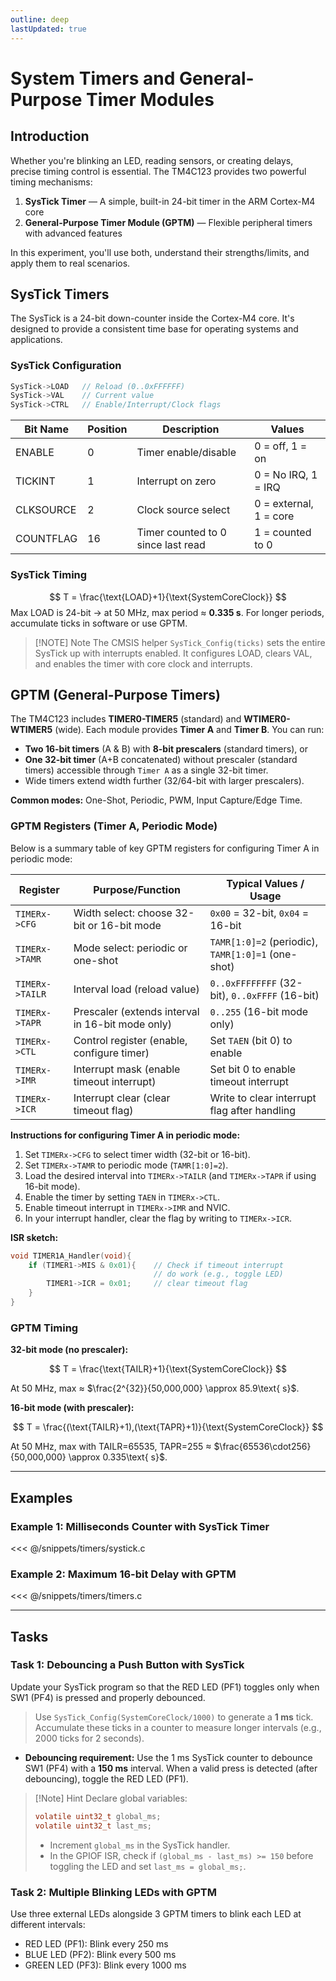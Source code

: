 ```yaml
---
outline: deep
lastUpdated: true
---
```


# System Timers and General-Purpose Timer Modules
## Introduction

Whether you're blinking an LED, reading sensors, or creating delays, precise timing control is essential. The TM4C123 provides two powerful timing mechanisms:


1. **SysTick Timer** — A simple, built-in 24-bit timer in the ARM Cortex-M4 core  
2. **General-Purpose Timer Module (GPTM)** — Flexible peripheral timers with advanced features

In this experiment, you'll use both, understand their strengths/limits, and apply them to real scenarios.
## SysTick Timers

The SysTick is a 24-bit down-counter inside the Cortex-M4 core. It's designed to provide a consistent time base for operating systems and applications.
### SysTick Configuration
```c
SysTick->LOAD   // Reload (0..0xFFFFFF)
SysTick->VAL    // Current value
SysTick->CTRL   // Enable/Interrupt/Clock flags
```

| Bit Name   | Position | Description                       | Values                |
|------------|----------|-----------------------------------|-----------------------|
| ENABLE     | 0        | Timer enable/disable              | 0 = off, 1 = on       |
| TICKINT    | 1        | Interrupt on zero                 | 0 = No IRQ, 1 = IRQ   |
| CLKSOURCE  | 2        | Clock source select               | 0 = external, 1 = core|
| COUNTFLAG  | 16       | Timer counted to 0 since last read| 1 = counted to 0      |

### SysTick Timing
$$
T = \frac{\text{LOAD}+1}{\text{SystemCoreClock}}
$$
Max LOAD is 24-bit → at 50 MHz, max period ≈ **0.335 s**. For longer periods, accumulate ticks in software or use GPTM.

> [!NOTE] Note
> The CMSIS helper `SysTick_Config(ticks)` sets the entire SysTick up with interrupts enabled. It configures LOAD, clears VAL, and enables the timer with core clock and interrupts.



## GPTM (General-Purpose Timers)

The TM4C123 includes **TIMER0-TIMER5** (standard) and **WTIMER0-WTIMER5** (wide). Each module provides **Timer A** and **Timer B**. You can run:

* **Two 16-bit timers** (A & B) with **8-bit prescalers** (standard timers), or
* **One 32-bit timer** (A+B concatenated) without prescaler (standard timers) accessible through `Timer A` as a single 32-bit timer.
* Wide timers extend width further (32/64-bit with larger prescalers).

**Common modes:** One-Shot, Periodic, PWM, Input Capture/Edge Time.

### GPTM Registers (Timer A, Periodic Mode)

Below is a summary table of key GPTM registers for configuring Timer A in periodic mode:

| Register         | Purpose/Function                                      | Typical Values / Usage                                  |
|------------------|------------------------------------------------------|---------------------------------------------------------|
| `TIMERx->CFG`    | Width select: choose 32-bit or 16-bit mode           | `0x00` = 32-bit, `0x04` = 16-bit                        |
| `TIMERx->TAMR`   | Mode select: periodic or one-shot                    | `TAMR[1:0]=2` (periodic), `TAMR[1:0]=1` (one-shot)      |
| `TIMERx->TAILR`  | Interval load (reload value)                         | `0..0xFFFFFFFF` (32-bit), `0..0xFFFF` (16-bit)          |
| `TIMERx->TAPR`   | Prescaler (extends interval in 16-bit mode only)     | `0..255` (16-bit mode only)                             |
| `TIMERx->CTL`    | Control register (enable, configure timer)           | Set `TAEN` (bit 0) to enable                            |
| `TIMERx->IMR`    | Interrupt mask (enable timeout interrupt)            | Set bit 0 to enable timeout interrupt                   |
| `TIMERx->ICR`    | Interrupt clear (clear timeout flag)                 | Write to clear interrupt flag after handling            |

**Instructions for configuring Timer A in periodic mode:**
1. Set `TIMERx->CFG` to select timer width (32-bit or 16-bit).
2. Set `TIMERx->TAMR` to periodic mode (`TAMR[1:0]=2`).
3. Load the desired interval into `TIMERx->TAILR` (and `TIMERx->TAPR` if using 16-bit mode).
4. Enable the timer by setting `TAEN` in `TIMERx->CTL`.
5. Enable timeout interrupt in `TIMERx->IMR` and NVIC.
6. In your interrupt handler, clear the flag by writing to `TIMERx->ICR`.

**ISR sketch:**

```c
void TIMER1A_Handler(void){
    if (TIMER1->MIS & 0x01){    // Check if timeout interrupt
                                // do work (e.g., toggle LED)
        TIMER1->ICR = 0x01;     // clear timeout flag
    }
}
```

### GPTM Timing

**32-bit mode (no prescaler):**

$$
T = \frac{\text{TAILR}+1}{\text{SystemCoreClock}}
$$

At 50 MHz, max ≈ $\frac{2^{32}}{50,000,000} \approx 85.9\text{ s}$.

**16-bit mode (with prescaler):**

$$
T = \frac{(\text{TAILR}+1),(\text{TAPR}+1)}{\text{SystemCoreClock}}
$$

At 50 MHz, max with TAILR=65535, TAPR=255 ≈ $\frac{65536\cdot256}{50,000,000} \approx 0.335\text{ s}$.



---

## Examples

### Example 1: Milliseconds Counter with SysTick Timer

<<< @/snippets/timers/systick.c

### Example 2: Maximum 16-bit Delay with GPTM

<<< @/snippets/timers/timers.c

---

## Tasks

### Task 1: Debouncing a Push Button with SysTick
Update your SysTick program so that the RED LED (PF1) toggles only when SW1 (PF4) is pressed and properly debounced.

> Use `SysTick_Config(SystemCoreClock/1000)` to generate a **1 ms** tick. Accumulate these ticks in a counter to measure longer intervals (e.g., 2000 ticks for 2 seconds).
* **Debouncing requirement:** Use the 1 ms SysTick counter to debounce SW1 (PF4) with a **150 ms** interval. When a valid press is detected (after debouncing), toggle the RED LED (PF1).

> [!Note] Hint
>  Declare global variables:
> ```c
> volatile uint32_t global_ms;
> volatile uint32_t last_ms;
> ```
> - Increment `global_ms` in the SysTick handler.
> - In the GPIOF ISR, check if `(global_ms - last_ms) >= 150` before toggling the LED and set `last_ms = global_ms;`.
### Task 2: Multiple Blinking LEDs with GPTM
Use three external LEDs alongside 3 GPTM timers to blink each LED at different intervals:
- RED LED (PF1): Blink every 250 ms
- BLUE LED (PF2): Blink every 500 ms
- GREEN LED (PF3): Blink every 1000 ms